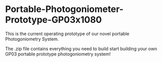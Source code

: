 # Portable-Photogoniometer-Prototype-GP03x1080
This is the current operating prototype of our novel portable Photogoniometry System.

The .zip file contains everything you need to build start building your own GP03 portable prototype photogoniometry system!
